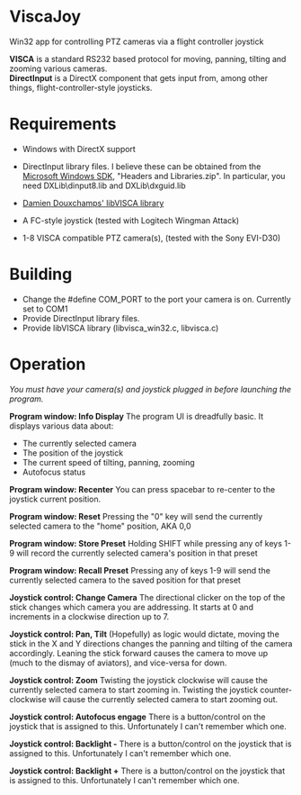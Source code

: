 # ViscaJoy
Win32 app for controlling PTZ cameras via a flight controller joystick

**VISCA** is a standard RS232 based protocol for moving, panning, tilting and zooming various cameras.  
**DirectInput** is a DirectX component that gets input from, among other things, flight-controller-style joysticks.


# Requirements
* Windows with DirectX support

* DirectInput library files.  I believe these can be obtained from the [Microsoft Windows SDK](https://www.microsoft.com/en-us/download/details.aspx?id=8279), "Headers and Libraries.zip".  In particular, you need DXLib\dinput8.lib and DXLib\dxguid.lib

* [Damien Douxchamps' libVISCA library](https://damien.douxchamps.net/libvisca)

* A FC-style joystick (tested with Logitech Wingman Attack)

* 1-8 VISCA compatible PTZ camera(s), (tested with the Sony EVI-D30)


# Building
* Change the #define COM_PORT to the port your camera is on. Currently set to COM1
* Provide DirectInput library files.  
* Provide libVISCA library (libvisca_win32.c, libvisca.c)


# Operation

*You must have your camera(s) and joystick plugged in before launching the program.*

**Program window: Info Display**
The program UI is dreadfully basic.  It displays various data about:
* The currently selected camera
* The position of the joystick
* The current speed of tilting, panning, zooming
* Autofocus status

**Program window: Recenter**
You can press spacebar to re-center to the joystick current position.

**Program window: Reset**
Pressing the "0" key will send the currently selected camera to the "home" position, AKA 0,0

**Program window: Store Preset**
Holding SHIFT while pressing any of keys 1-9 will record the currently selected camera's position in that preset

**Program window: Recall Preset**
Pressing any of keys 1-9 will send the currently selected camera to the saved position for that preset

**Joystick control: Change Camera**
The directional clicker on the top of the stick changes which camera you are addressing.  It starts at 0 and increments in a clockwise direction up to 7.

**Joystick control: Pan, Tilt**
(Hopefully) as logic would dictate, moving the stick in the X and Y directions changes the panning and tilting of the camera accordingly.  Leaning the stick forward causes the camera to move up (much to the dismay of aviators), and vice-versa for down.

**Joystick control: Zoom**
Twisting the joystick clockwise will cause the currently selected camera to start zooming in.
Twisting the joystick counter-clockwise will cause the currently selected camera to start zooming out.

**Joystick control: Autofocus engage**
There is a button/control on the joystick that is assigned to this.  Unfortunately I can't remember which one.

**Joystick control: Backlight -**
There is a button/control on the joystick that is assigned to this.  Unfortunately I can't remember which one.

**Joystick control: Backlight +**
There is a button/control on the joystick that is assigned to this.  Unfortunately I can't remember which one.
